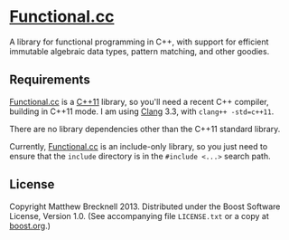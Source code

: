 
# [Functional.cc][]

A library for functional programming in C++, with support for efficient
immutable algebraic data types, pattern matching, and other goodies.

[Functional.cc]: http://functional.cc/

## Requirements

[Functional.cc][] is a [C++11][] library, so you'll need a recent C++ compiler,
building in C++11 mode. I am using [Clang][] 3.3, with `clang++ -std=c++11`.

There are no library dependencies other than the C++11 standard library.

[C++11]: http://en.wikipedia.org/wiki/C++11
[Clang]: http://clang.llvm.org/

Currently, [Functional.cc][] is an include-only library, so you just need to
ensure that the `include` directory is in the `#include <...>` search path.

## License

Copyright Matthew Brecknell 2013. Distributed under the Boost Software License,
Version 1.0. (See accompanying file `LICENSE.txt` or a copy at [boost.org][].)

[boost.org]: http://www.boost.org/LICENSE_1_0.txt


